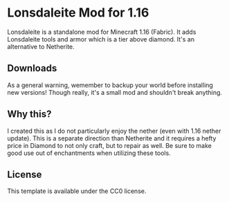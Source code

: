 # Lonsdaleite Mod for 1.16

Lonsdaleite is a standalone mod for Minecraft 1.16 (Fabric). It adds Lonsdaleite tools and armor which is a tier above diamond. It's an alternative to Netherite. 

## Downloads

As a general warning, wemember to backup your world before installing new versions! Though really, it's a small mod and shouldn't break anything.

## Why this?

I created this as I do not particularly enjoy the nether (even with 1.16 nether update). This is a separate direction than Netherite and it requires a hefty price in Diamond to not only craft, but to repair as well. Be sure to make good use out of enchantments when utilizing these tools.

## License

This template is available under the CC0 license.
